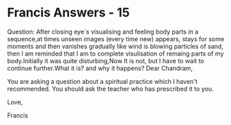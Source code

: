 # Francis Answers - 15
Question: After closing eye`s visualising and feeling body parts in a sequence,at times unseen images (every time new) appears, stays for some moments and then vanishes gradually like wind is blowing particles of sand, then I am reminded that I am to complete visulisation of remaing parts of my body.Initially it was quite disturbing,Now It is not, but I have to wait to continue further.What it is? and why it happens?
Dear Chandram,

You are asking a question about a spiritual practice which I haven't recommended. You should ask the teacher who has prescribed it to you.

Love,&nbsp;

Francis

  

